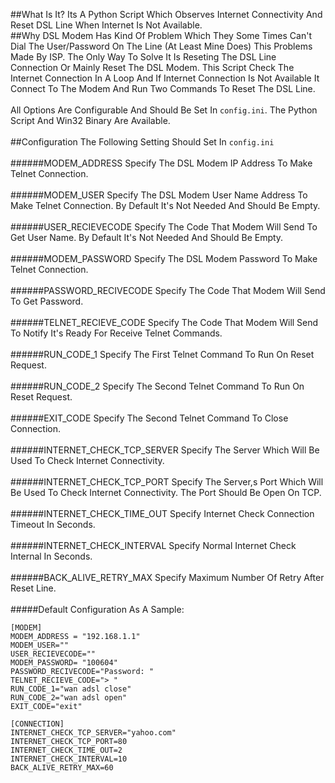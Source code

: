 ##What Is It?
Its A Python Script Which Observes Internet Connectivity And Reset DSL Line When Internet Is Not Available.
<br />
##Why
DSL Modem Has Kind Of Problem Which They Some Times Can't Dial The User/Password On The Line (At Least Mine Does) This Problems Made By ISP. The Only Way To Solve It Is Reseting The DSL Line Connection Or Mainly Reset The DSL Modem.
This Script Check The Internet Connection In A Loop And If Internet Connection Is Not Available It Connect To The Modem And Run Two Commands To Reset The DSL Line. 
<br /><br />
All Options Are Configurable And Should Be Set In `config.ini`. The Python Script And Win32 Binary Are Available.
<br /><br />
##Configuration
The Following Setting Should Set In `config.ini`
<br /><br />
######MODEM_ADDRESS
Specify The DSL Modem IP Address To Make Telnet Connection.
<br /><br />
######MODEM_USER
Specify The DSL Modem User Name Address To Make Telnet Connection. By Default It's Not Needed And Should Be Empty.
<br /><br />
######USER_RECIEVECODE
Specify The Code That Modem Will Send To Get User Name. By Default It's Not Needed And Should Be Empty.
<br /><br />
######MODEM_PASSWORD
Specify The DSL Modem Password To Make Telnet Connection.
<br /><br />
######PASSWORD_RECIVECODE
Specify The Code That Modem Will Send To Get Password.
<br /><br />
######TELNET_RECIEVE_CODE
Specify The Code That Modem Will Send To Notify It's Ready For Receive Telnet Commands.
<br /><br />
######RUN_CODE_1
Specify The First Telnet Command To Run On Reset Request.
<br /><br />
######RUN_CODE_2
Specify The Second Telnet Command To Run On Reset Request.
<br /><br />
######EXIT_CODE
Specify The Second Telnet Command To Close Connection.
<br /><br />
######INTERNET_CHECK_TCP_SERVER
Specify The Server Which Will Be Used To Check Internet Connectivity.
<br /><br />
######INTERNET_CHECK_TCP_PORT
Specify The Server,s Port Which Will Be Used To Check Internet Connectivity. The Port Should Be Open On TCP.
<br /><br />
######INTERNET_CHECK_TIME_OUT
Specify Internet Check Connection Timeout In Seconds.
<br /><br />
######INTERNET_CHECK_INTERVAL
Specify Normal Internet Check Internal In Seconds.
<br /><br />
######BACK_ALIVE_RETRY_MAX
Specify Maximum Number Of Retry After Reset Line.
<br /><br />
#####Default Configuration As A Sample:
```
[MODEM]
MODEM_ADDRESS = "192.168.1.1"
MODEM_USER=""
USER_RECIEVECODE=""
MODEM_PASSWORD= "100604"
PASSWORD_RECIVECODE="Password: "
TELNET_RECIEVE_CODE="> "
RUN_CODE_1="wan adsl close"
RUN_CODE_2="wan adsl open"
EXIT_CODE="exit"

[CONNECTION]
INTERNET_CHECK_TCP_SERVER="yahoo.com"
INTERNET_CHECK_TCP_PORT=80
INTERNET_CHECK_TIME_OUT=2
INTERNET_CHECK_INTERVAL=10
BACK_ALIVE_RETRY_MAX=60
```
